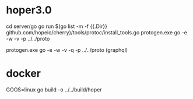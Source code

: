 # hoper3.0
cd server/go
go run $(go list -m -f {{.Dir}}  github.com/hopeio/cherry)/tools/protoc/install_tools.go
protogen.exe go -e -w -v -p ../../proto 

protogen.exe go -e -w -v -q -p ../../proto  (graphql)

# docker
GOOS=linux go build -o ../../build/hoper